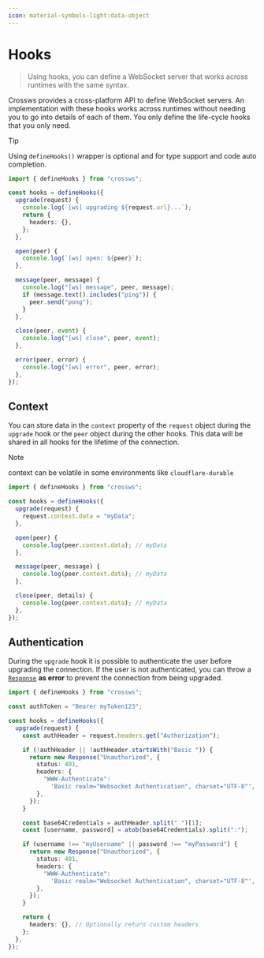```yaml
---
icon: material-symbols-light:data-object
---
```


# Hooks

> Using hooks, you can define a WebSocket server that works across runtimes with the same syntax.

Crossws provides a cross-platform API to define WebSocket servers. An implementation with these hooks works across runtimes without needing you to go into details of each of them. You only define the life-cycle hooks that you only need.

> [!TIP]
> Using `defineHooks()` wrapper is optional and for type support and code auto completion.

```ts
import { defineHooks } from "crossws";

const hooks = defineHooks({
  upgrade(request) {
    console.log(`[ws] upgrading ${request.url}...`);
    return {
      headers: {},
    };
  },

  open(peer) {
    console.log(`[ws] open: ${peer}`);
  },

  message(peer, message) {
    console.log("[ws] message", peer, message);
    if (message.text().includes("ping")) {
      peer.send("pong");
    }
  },

  close(peer, event) {
    console.log("[ws] close", peer, event);
  },

  error(peer, error) {
    console.log("[ws] error", peer, error);
  },
});
```

## Context

You can store data in the `context` property of the `request` object during the `upgrade` hook or the `peer` object during the other hooks. This data will be shared in all hooks for the lifetime of the connection.

> [!NOTE]
> context can be volatile in some environments like `cloudflare-durable`

```ts
import { defineHooks } from "crossws";

const hooks = defineHooks({
  upgrade(request) {
    request.context.data = "myData";
  },

  open(peer) {
    console.log(peer.context.data); // myData
  },

  message(peer, message) {
    console.log(peer.context.data); // myData
  },

  close(peer, details) {
    console.log(peer.context.data); // myData
  },
});
```

## Authentication

During the `upgrade` hook it is possible to authenticate the user before upgrading the connection. If the user is not authenticated, you can throw a [`Response`](https://developer.mozilla.org/en-US/docs/Web/API/Response) **as error** to prevent the connection from being upgraded.

```ts
import { defineHooks } from "crossws";

const authToken = "Bearer myToken123";

const hooks = defineHooks({
  upgrade(request) {
    const authHeader = request.headers.get("Authorization");

    if (!authHeader || !authHeader.startsWith("Basic ")) {
      return new Response("Unauthorized", {
        status: 401,
        headers: {
          "WWW-Authenticate":
            'Basic realm="Websocket Authentication", charset="UTF-8"',
        },
      });
    }

    const base64Credentials = authHeader.split(" ")[1];
    const [username, password] = atob(base64Credentials).split(":");

    if (username !== "myUsername" || password !== "myPassword") {
      return new Response("Unauthorized", {
        status: 401,
        headers: {
          "WWW-Authenticate":
            'Basic realm="Websocket Authentication", charset="UTF-8"',
        },
      });
    }

    return {
      headers: {}, // Optionally return custom headers
    };
  },
});
```
